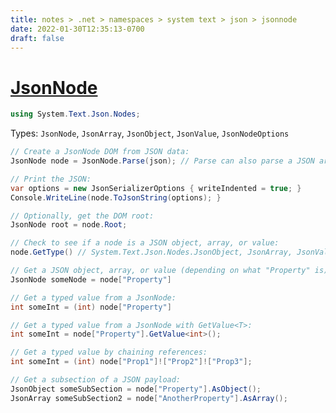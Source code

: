```yaml
---
title: notes > .net > namespaces > system text > json > jsonnode
date: 2022-01-30T12:35:13-0700
draft: false
---
```

# [JsonNode](https://docs.microsoft.com/en-us/dotnet/api/system.text.json.nodes.jsonnode?view=net-6.0)
```cs
using System.Text.Json.Nodes;
```

Types: `JsonNode`, `JsonArray`, `JsonObject`, `JsonValue`, `JsonNodeOptions`

```cs
// Create a JsonNode DOM from JSON data:
JsonNode node = JsonNode.Parse(json); // Parse can also parse a JSON array or JSON object.

// Print the JSON:
var options = new JsonSerializerOptions { writeIndented = true; }
Console.WriteLine(node.ToJsonString(options); }

// Optionally, get the DOM root:
JsonNode root = node.Root;

// Check to see if a node is a JSON object, array, or value:
node.GetType() // System.Text.Json.Nodes.JsonObject, JsonArray, JsonValue

// Get a JSON object, array, or value (depending on what "Property" is) from a JsonNode:
JsonNode someNode = node["Property"]

// Get a typed value from a JsonNode:
int someInt = (int) node["Property"]

// Get a typed value from a JsonNode with GetValue<T>:
int someInt = node["Property"].GetValue<int>();

// Get a typed value by chaining references:
int someInt = (int) node["Prop1"]!["Prop2"]!["Prop3"];

// Get a subsection of a JSON payload:
JsonObject someSubSection = node["Property"].AsObject();
JsonArray someSubSection2 = node["AnotherProperty"].AsArray();
```
